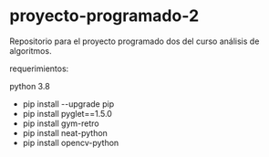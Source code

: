 # proyecto-programado-2
Repositorio para el proyecto programado dos del curso análisis de algoritmos.

requerimientos:

python 3.8

- pip install --upgrade pip
- pip install pyglet==1.5.0
- pip install gym-retro
- pip install neat-python
- pip install opencv-python